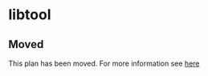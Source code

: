 # libtool

## Moved

This plan has been moved. For more information see [here](https://github.com/habitat-sh/core-plans#additional-plans)